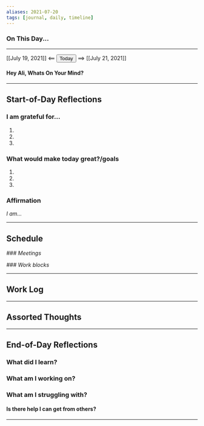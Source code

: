 ```yaml
---
aliases: 2021-07-20
tags: [journal, daily, timeline]
---
```


### On This Day...
---

[[July 19, 2021]] <== <button class="date_button_today">Today</button> ==> [[July 21, 2021]]

#### Hey Ali, Whats On Your Mind? 

---
## Start-of-Day Reflections

### I am grateful for...
1.
2.
3.

### What would make today great?/goals

1.
2.
3.

### Affirmation
_I am..._

---

## Schedule

*### Meetings*

*### Work blocks*

--- 

## Work Log

---

## Assorted Thoughts

---

## End-of-Day Reflections

### What did I learn?

### What am I working on?

### What am I struggling with?
#### Is there help I can get from others?

---





